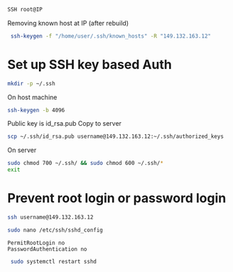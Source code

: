 ```bash
SSH root@IP
```

Removing known host at IP (after rebuild)

```bash
 ssh-keygen -f "/home/user/.ssh/known_hosts" -R "149.132.163.12"
```

# Set up SSH key based Auth

```bash
mkdir -p ~/.ssh

```

On host machine
```bash
ssh-keygen -b 4096
```

Public key is id_rsa.pub
Copy to server
```bash
scp ~/.ssh/id_rsa.pub username@149.132.163.12:~/.ssh/authorized_keys
```

On server
```bash
sudo chmod 700 ~/.ssh/ && sudo chmod 600 ~/.ssh/*
exit
```

# Prevent root login or password login

```bash
ssh username@149.132.163.12

sudo nano /etc/ssh/sshd_config
```

```
PermitRootLogin no
PasswordAuthentication no
```

```bash
 sudo systemctl restart sshd
```